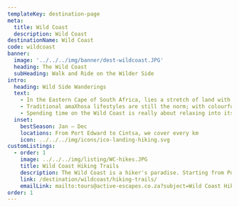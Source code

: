 ```yaml
---
templateKey: destination-page
meta:
  title: Wild Coast
  description: Wild Coast
destinationName: Wild Coast
code: wildcoast
banner:
  image: '../../../img/banner/dest-wildcoast.JPG'
  heading: The Wild Coast
  subHeading: Walk and Ride on the Wilder Side
intro:
  heading: Wild Side Wanderings
  text:
    - In the Eastern Cape of South Africa, lies a stretch of land with a fascinating history. A former Bantustan in Apartheid days, the Wild Coast remained largely untouched as infrastructure was denied to this part of the country. Steep ravines, not particularly fertile soil, and a strong traditional base, has precluded much in the way of development since. From the Umtamvuma River in the north, to Kei River in the south, the Wild Coast is a tapestry of rolling green hills, steep-sided ravines, pristine estuaries and golden miles of sandy beach.
    - Traditional amaXhosa lifestyles are still the norm; with colourful huts decorating the hillsides as Nguni cows graze their way down to the beaches where they can enjoy a quiet afternoon of wave gazing.  Fishing and surfing are popular drawcards on the Wild Coast, but it is the miles of hard-pack beaches, jeep tracks and curvaceous hills that make the area a mecca for mountain bikers and hikers. Passing aloes and sisal as you rise and fall with the terrain; dolphins, whales and sea birds are sure to keep you company along the way.
    - Spending time on the Wild Coast is really about relaxing into its own special pace, a pace at which hidden secrets reveal themselves, from dramatic waterfalls to fresh feasts on local mussels and crays.
  inset:
    bestSeason: Jan – Dec
    locations: From Port Edward to Cintsa, we cover every km
    icon: ../../../img/icons/ico-landing-hiking.svg
customListings:
  - order: 1
    image: ../../../img/listing/WC-hikes.JPG
    title: Wild Coast Hiking Trails
    description: The Wild Coast is a hiker's paradise. Starting from Port Edward in the north all the way down to Cintsa, Active Escape's offers a full spectrum of hiking & slackpacking trails to suit all levels of fitness, budget and time constraints. From hotel-hopping to overnight's in traditional village homestays, we'll tailor-make a hiking trip to suit your needs and interests.
    link: /destination/wildcoast/hiking-trails/
    emailLink: mailto:tours@active-escapes.co.za?subject=Wild Coast Hiking – Wild Coast Destination Listing
order: 1
---
```

